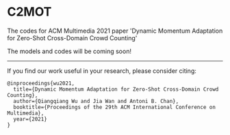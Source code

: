 # C2MOT
The codes for ACM Multimedia 2021 paper 'Dynamic Momentum Adaptation for Zero-Shot Cross-Domain Crowd Counting'

The models and codes will be coming soon!

------

If you find our work useful in your research, please consider citing:

```
@inproceedings{wu2021,
  title={Dynamic Momentum Adaptation for Zero-Shot Cross-Domain Crowd Counting},
  author={Qiangqiang Wu and Jia Wan and Antoni B. Chan},
  booktitle={Proceedings of the 29th ACM International Conference on Multimedia},
  year={2021}
}
```


